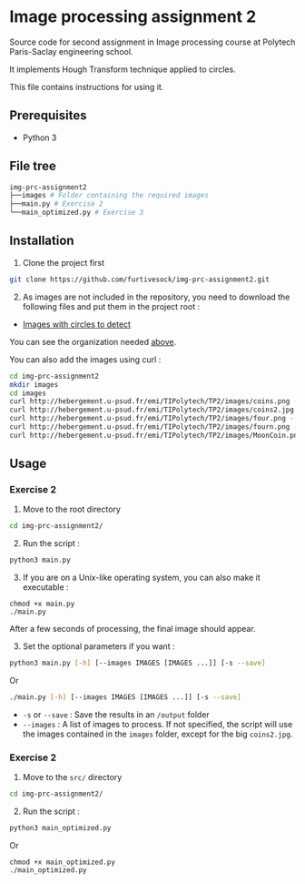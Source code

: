 # Image processing assignment 2

Source code for second assignment in Image processing course at Polytech Paris-Saclay engineering school.

It implements Hough Transform technique applied to circles.

This file contains instructions for using it.

## Prerequisites

- Python 3

## File tree

```sh
img-prc-assignment2
├──images # Folder containing the required images
├──main.py # Exercise 2
└──main_optimized.py # Exercise 3
```

## Installation

1. Clone the project first

```sh
git clone https://github.com/furtivesock/img-prc-assignment2.git
```

2. As images are not included in the repository, you need to download the following files and put them in the project root :
  - [Images with circles to detect](http://hebergement.u-psud.fr/emi/TIPolytech/TP2/images)

You can see the organization needed [above](#file-tree).

You can also add the images using curl :
```sh
cd img-prc-assignment2
mkdir images
cd images
curl http://hebergement.u-psud.fr/emi/TIPolytech/TP2/images/coins.png --output coins.png
curl http://hebergement.u-psud.fr/emi/TIPolytech/TP2/images/coins2.jpg --output coins2.jpg
curl http://hebergement.u-psud.fr/emi/TIPolytech/TP2/images/four.png --output four.png
curl http://hebergement.u-psud.fr/emi/TIPolytech/TP2/images/fourn.png --output fourn.png
curl http://hebergement.u-psud.fr/emi/TIPolytech/TP2/images/MoonCoin.png --output MoonCoin.png
```
## Usage

### Exercise 2

1. Move to the root directory

```sh
cd img-prc-assignment2/
```

2. Run the script :

```sh
python3 main.py
```

3. If you are on a Unix-like operating system, you can also make it executable :

```
chmod +x main.py
./main.py
```

After a few seconds of processing, the final image should appear.

3. Set the optional parameters if you want :
```sh
python3 main.py [-h] [--images IMAGES [IMAGES ...]] [-s --save]
```

Or

```sh
./main.py [-h] [--images IMAGES [IMAGES ...]] [-s --save]
```

- `-s` or `--save` : Save the results in an `/output` folder
- `--images` : A list of images to process.
 If not specified, the script will use the images contained in the `images` folder, except for the big `coins2.jpg`.

### Exercise 2

1. Move to the `src/` directory

```sh
cd img-prc-assignment2/
```

2. Run the script :

```sh
python3 main_optimized.py
```

Or

```
chmod +x main_optimized.py
./main_optimized.py
```